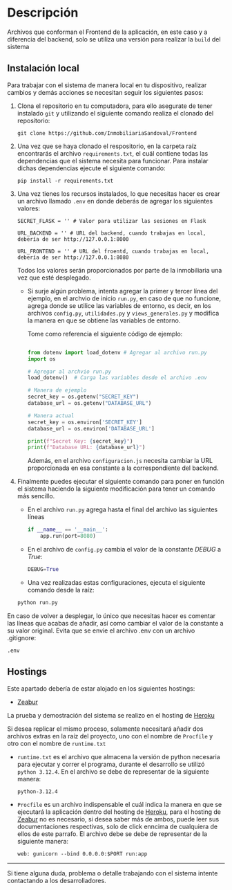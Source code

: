 # Descripción

Archivos que conforman el Frontend de la aplicación, en este caso y a diferencia del backend, solo se utiliza una versión para realizar la `build` del sistema

## Instalación local

Para trabajar con el sistema de manera local en tu dispositivo, realizar cambios y demás acciones se necesitan seguir los siguientes pasos:

1. Clona el repositorio en tu computadora, para ello asegurate de tener instalado `git` y utilizando el siguiente comando realiza el clonado del repositorio:

    ```
    git clone https://github.com/InmobiliariaSandoval/Frontend
    ```


2. Una vez que se haya clonado el respositorio, en la carpeta raíz encontrarás el archivo `requirements.txt`, el cuál contiene todas las dependencias que el sistema necesita para funcionar. Para instalar dichas dependencias ejecute el siguiente comando:

    ```
    pip install -r requirements.txt
    ```

3. Una vez tienes los recursos instalados, lo que necesitas hacer es crear un archivo llamado `.env` en donde deberás de agregar los siguientes valores:

    ```env
    SECRET_FLASK = '' # Valor para utilizar las sesiones en Flask

    URL_BACKEND = '' # URL del backend, cuando trabajas en local, debería de ser http://127.0.0.1:8000

    URL_FRONTEND = '' # URL del froentd, cuando trabajas en local, debería de ser http://127.0.0.1:8080
    ```
    Todos los valores serán proporcionados por parte de la inmobiliaria una vez que esté desplegado.

    * Si surje algún problema, intenta agregar la primer y tercer línea del ejemplo, en el archvio de inicio `run.py`, en caso de que no funcione, agrega donde se utilice las variables de entorno, es decir, en los archivos `config.py`, `utilidades.py` y `views_generales.py` y modifica la manera en que se obtiene las variables de entorno.

        Tome como referencia el siguiente código de ejemplo:

        ```python

        from dotenv import load_dotenv # Agregar al archivo run.py
        import os

        # Agregar al archvio run.py
        load_dotenv()  # Carga las variables desde el archivo .env

        # Manera de ejemplo
        secret_key = os.getenv("SECRET_KEY")
        database_url = os.getenv("DATABASE_URL")

        # Manera actual
        secret_key = os.environ['SECRET_KEY']
        database_url = os.environ['DATABASE_URL']

        print(f"Secret Key: {secret_key}")
        print(f"Database URL: {database_url}")

        ```

        Además, en el archivo `configuracion.js` necesita cambiar la URL proporcionada en esa constante a la correspondiente del backend.

4. Finalmente puedes ejecutar el siguiente comando para poner en función el sistema haciendo la siguiente modificación para tener un comando más sencillo.

   * En el archivo `run.py` agrega hasta el final del archivo las siguientes líneas

        ```python
        if __name__ == '__main__':
            app.run(port=8080)
        ```
    * En el archivo de `config.py` cambia el valor de la constante *DEBUG* a *True*:

        ```python
        DEBUG=True
        ```
    * Una vez realizadas estas configuraciones, ejecuta el siguiente comando desde la raíz:

    ```bash
    python run.py
    ```

En caso de volver a desplegar, lo único que necesitas hacer es comentar las líneas que acabas de añadir, así como cambiar el valor de la constante a su valor original. Evita que se envie el archivo .env con un archivo .gitignore:

```
.env
```

## Hostings

Este apartado debería de estar alojado en los siguientes hostings:

* [Zeabur](https://zeabur.com/)

La prueba y demostración del sistema se realizo en el hosting de [Heroku](https://www.heroku.com/)

Si desea replicar el mismo proceso, solamente necesitará añadir dos archivos extras en la raíz del proyecto, uno con el nombre de `Procfile` y otro con el nombre de `runtime.txt`

* `runtime.txt` es el archivo que almacena la versión de python necesaria para ejecutar y correr el programa, durante el desarrollo se utilizó `python 3.12.4`. En el archivo se debe de representar de la siguiente manera:

    ```
    python-3.12.4
    ```
* `Procfile` es un archivo indispensable el cuál indica la manera en que se ejecutará la aplicación dentro del hosting de [Heroku](https://devcenter.heroku.com/articles/procfile), para el hosting de [Zeabur](https://zeabur.com/docs/es-ES) no es necesario, si desea saber más de ambos, puede leer sus documentaciones respectivas, solo de click enncima de cualquiera de ellos de este parrafo. El archivo debe se debe de representar de la siguiente manera:

    ```
    web: gunicorn --bind 0.0.0.0:$PORT run:app
    ```

<hr>

Si tiene alguna duda, problema o detalle trabajando con el sistema intente contactando a los desarrolladores.
